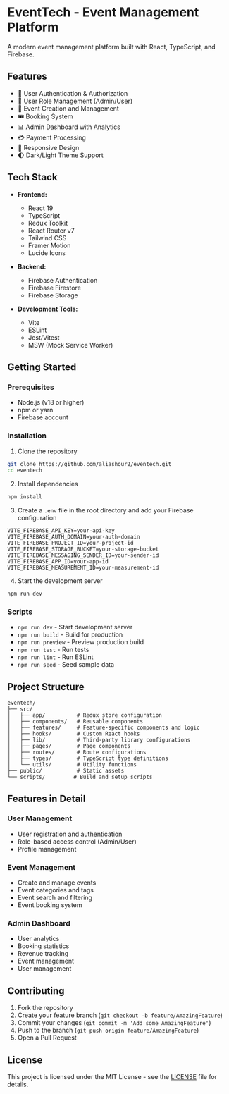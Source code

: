 # EventTech - Event Management Platform

A modern event management platform built with React, TypeScript, and Firebase.

## Features

- 🔐 User Authentication & Authorization
- 👥 User Role Management (Admin/User)
- 📅 Event Creation and Management
- 🎟️ Booking System
- 📊 Admin Dashboard with Analytics
- 💳 Payment Processing
- 📱 Responsive Design
- 🌓 Dark/Light Theme Support

## Tech Stack

- **Frontend:**
  - React 19
  - TypeScript
  - Redux Toolkit
  - React Router v7
  - Tailwind CSS
  - Framer Motion
  - Lucide Icons

- **Backend:**
  - Firebase Authentication
  - Firebase Firestore
  - Firebase Storage

- **Development Tools:**
  - Vite
  - ESLint
  - Jest/Vitest
  - MSW (Mock Service Worker)

## Getting Started

### Prerequisites

- Node.js (v18 or higher)
- npm or yarn
- Firebase account

### Installation

1. Clone the repository
```bash
git clone https://github.com/aliashour2/eventech.git
cd eventech
```

2. Install dependencies
```bash
npm install
```

3. Create a `.env` file in the root directory and add your Firebase configuration
```env
VITE_FIREBASE_API_KEY=your-api-key
VITE_FIREBASE_AUTH_DOMAIN=your-auth-domain
VITE_FIREBASE_PROJECT_ID=your-project-id
VITE_FIREBASE_STORAGE_BUCKET=your-storage-bucket
VITE_FIREBASE_MESSAGING_SENDER_ID=your-sender-id
VITE_FIREBASE_APP_ID=your-app-id
VITE_FIREBASE_MEASUREMENT_ID=your-measurement-id
```

4. Start the development server
```bash
npm run dev
```

### Scripts

- `npm run dev` - Start development server
- `npm run build` - Build for production
- `npm run preview` - Preview production build
- `npm run test` - Run tests
- `npm run lint` - Run ESLint
- `npm run seed` - Seed sample data

## Project Structure

```
eventech/
├── src/
│   ├── app/          # Redux store configuration
│   ├── components/   # Reusable components
│   ├── features/     # Feature-specific components and logic
│   ├── hooks/        # Custom React hooks
│   ├── lib/          # Third-party library configurations
│   ├── pages/        # Page components
│   ├── routes/       # Route configurations
│   ├── types/        # TypeScript type definitions
│   └── utils/        # Utility functions
├── public/           # Static assets
└── scripts/         # Build and setup scripts
```

## Features in Detail

### User Management
- User registration and authentication
- Role-based access control (Admin/User)
- Profile management

### Event Management
- Create and manage events
- Event categories and tags
- Event search and filtering
- Event booking system

### Admin Dashboard
- User analytics
- Booking statistics
- Revenue tracking
- Event management
- User management

## Contributing

1. Fork the repository
2. Create your feature branch (`git checkout -b feature/AmazingFeature`)
3. Commit your changes (`git commit -m 'Add some AmazingFeature'`)
4. Push to the branch (`git push origin feature/AmazingFeature`)
5. Open a Pull Request

## License

This project is licensed under the MIT License - see the [LICENSE](LICENSE) file for details.
